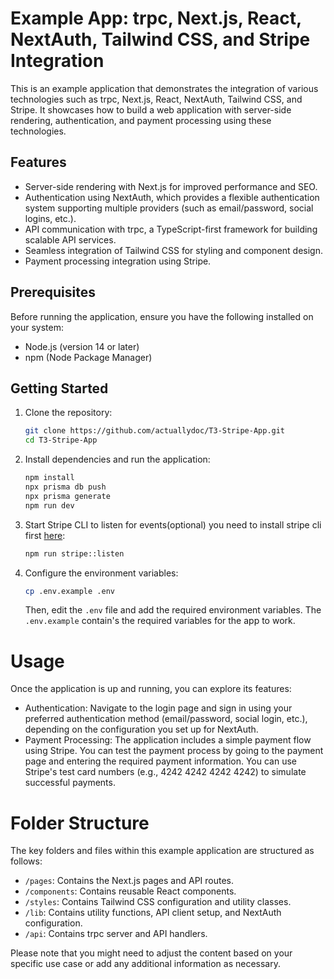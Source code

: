 # Example App: trpc, Next.js, React, NextAuth, Tailwind CSS, and Stripe Integration

This is an example application that demonstrates the integration of various technologies such as trpc, Next.js, React, NextAuth, Tailwind CSS, and Stripe. It showcases how to build a web application with server-side rendering, authentication, and payment processing using these technologies.

## Features

- Server-side rendering with Next.js for improved performance and SEO.
- Authentication using NextAuth, which provides a flexible authentication system supporting multiple providers (such as email/password, social logins, etc.).
- API communication with trpc, a TypeScript-first framework for building scalable API services.
- Seamless integration of Tailwind CSS for styling and component design.
- Payment processing integration using Stripe.

## Prerequisites

Before running the application, ensure you have the following installed on your system:

- Node.js (version 14 or later)
- npm (Node Package Manager)

## Getting Started

1. Clone the repository:

   ```bash
   git clone https://github.com/actuallydoc/T3-Stripe-App.git
   cd T3-Stripe-App
    ```
2. Install dependencies and run the application:

   ```bash
   npm install
   npx prisma db push
   npx prisma generate
   npm run dev
   ```
3. Start Stripe CLI to listen for events(optional) you need to install stripe cli first [here](https://stripe.com/docs/stripe-cli#install):

   ```bash
   npm run stripe::listen
   ```

4. Configure the environment variables:

   ```bash
   cp .env.example .env
   ```

   Then, edit the `.env` file and add the required environment variables.
   The `.env.example` contain's the required variables for the app to work.

# Usage

Once the application is up and running, you can explore its features:

- Authentication: Navigate to the login page and sign in using your preferred authentication method (email/password, social login, etc.), depending on the configuration you set up for NextAuth.
- Payment Processing: The application includes a simple payment flow using Stripe. You can test the payment process by going to the payment page and entering the required payment information. You can use Stripe's test card numbers (e.g., 4242 4242 4242 4242) to simulate successful payments.

# Folder Structure
The key folders and files within this example application are structured as follows:

- `/pages`: Contains the Next.js pages and API routes.
- `/components`: Contains reusable React components.
- `/styles`: Contains Tailwind CSS configuration and utility classes.
- `/lib`: Contains utility functions, API client setup, and NextAuth configuration.
- `/api`: Contains trpc server and API handlers.



Please note that you might need to adjust the content based on your specific use case or add any additional information as necessary.
